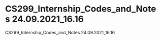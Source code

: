 # CS299_Internship_Codes_and_Notes 24.09.2021_16.16
 CS299_Internship_Codes_and_Notes 24.09.2021_16.16

